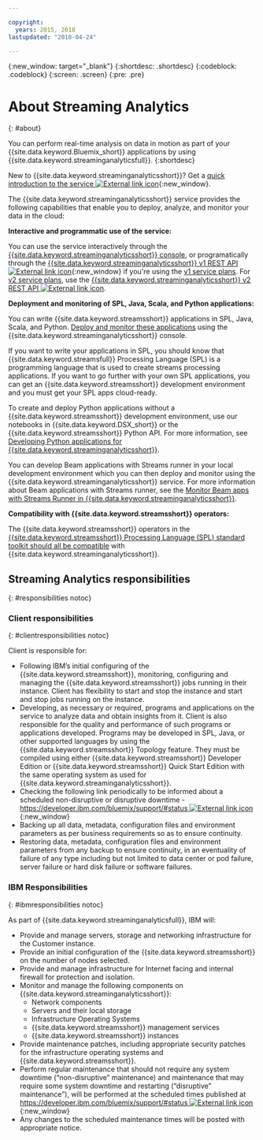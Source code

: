 ```yaml
---

copyright:
  years: 2015, 2018
lastupdated: "2018-04-24"

---
```


<!-- Attribute definitions -->
{:new_window: target="_blank"}
{:shortdesc: .shortdesc}
{:codeblock: .codeblock}
{:screen: .screen}
{:pre: .pre}

# About Streaming Analytics
{: #about}

You can perform real-time analysis on data in motion as part of your {{site.data.keyword.Bluemix_short}} applications by using {{site.data.keyword.streaminganalyticsfull}}.
{:shortdesc}

New to {{site.data.keyword.streaminganalyticsshort}}? Get a [quick introduction to the service ![External link icon](../../icons/launch-glyph.svg "External link icon")](https://developer.ibm.com/streamsdev/docs/streaming-analytics-now-available-bluemix-2/){:new_window}.

The {{site.data.keyword.streaminganalyticsshort}} service provides the following capabilities that enable you to deploy, analyze, and monitor your data in the cloud:

**Interactive and programmatic use of the service:**

You can use the service interactively through the [{{site.data.keyword.streaminganalyticsshort}} console](/docs/services/StreamingAnalytics/c_streams_console.html), or programatically through the [{{site.data.keyword.streaminganalyticsshort}} v1 REST API ![External link icon](../../icons/launch-glyph.svg "External link icon")](https://console.bluemix.net/apidocs/220){:new_window} if you're using the [v1 service plans](/docs/services/StreamingAnalytics/service_plans.html). For [v2 service plans](/docs/services/StreamingAnalytics/service_plans.html), use the [{{site.data.keyword.streaminganalyticsshort}} v2 REST API ![External link icon](../../icons/launch-glyph.svg "External link icon")](https://console.bluemix.net/apidocs/1939).

**Deployment and monitoring of SPL, Java, Scala, and Python applications:**

You can write {{site.data.keyword.streamsshort}} applications in SPL, Java, Scala, and Python. [Deploy and monitor these applications](/docs/services/StreamingAnalytics/t_deploytocloud.html) using the {{site.data.keyword.streaminganalyticsshort}} console.

If you want to write your applications in SPL, you should know that {{site.data.keyword.streamsfull}} Processing Language (SPL) is a programming language that is used to create streams processing applications. If you want to go further with your own SPL applications, you can get an {{site.data.keyword.streamsshort}} development environment and you must get your SPL apps cloud-ready.

To create and deploy Python applications without a {{site.data.keyword.streamsshort}} development environment, use our notebooks in {{site.data.keyword.DSX_short}} or the {{site.data.keyword.streamsshort}} Python API. For more information, see [Developing Python applications for {{site.data.keyword.streaminganalyticsshort}}](/docs/services/StreamingAnalytics/t_develop_apps_python.html).

You can develop Beam applications with Streams runner in your local development environment which you can then deploy and monitor using the {{site.data.keyword.streaminganalyticsshort}} service. For more information about Beam applications with Streams runner, see the [Monitor Beam apps with Streams Runner in {{site.data.keyword.streaminganalyticsshort}}](docs/services/StreamingAnalytics/gs_beamrunner.html).


**Compatibility with {{site.data.keyword.streamsshort}} operators:**

The {{site.data.keyword.streamsshort}} operators in the [{{site.data.keyword.streamsshort}} Processing Language (SPL) standard toolkit should all be compatible](/docs/services/StreamingAnalytics/compatible_toolkits.html) with {{site.data.keyword.streaminganalyticsshort}}.

## Streaming Analytics responsibilities
{: #responsibilities notoc}

### Client responsibilities
{: #clientresponsibilities notoc}

Client is responsible for:

* Following IBM’s initial configuring of the {{site.data.keyword.streamsshort}}, monitoring, configuring and managing the {{site.data.keyword.streamsshort}} jobs running in their instance. Client has flexibility to start and stop the instance and start and stop jobs running on the instance.
* Developing, as necessary or required, programs and applications on the service to analyze data and obtain insights from it. Client is also responsible for the quality and performance of such programs or applications developed. Programs may be developed in SPL, Java, or other supported languages by using the {{site.data.keyword.streamsshort}} Topology feature. They must be compiled using either {{site.data.keyword.streamsshort}} Developer Edition or {{site.data.keyword.streamsshort}} Quick Start Edition with the same operating system as used for {{site.data.keyword.streaminganalyticsshort}}.
* Checking the following link periodically to be informed about a scheduled non-disruptive or disruptive downtime - [https://developer.ibm.com/bluemix/support/#status ![External link icon](../../icons/launch-glyph.svg "External link icon")](https://developer.ibm.com/bluemix/support/#status){:new_window}  
* Backing up all data, metadata, configuration files and environment parameters as per business requirements so as to ensure continuity.
* Restoring data, metadata, configuration files and environment parameters from any backup to ensure continuity, in an eventuality of failure of any type including but not limited to data center or pod failure, server failure or hard disk failure or software failures.

### IBM Responsibilities
{: #ibmresponsibilities notoc}

As part of {{site.data.keyword.streaminganalyticsfull}}, IBM will:

* Provide and manage servers, storage and networking infrastructure for the Customer instance.
* Provide an initial configuration of the {{site.data.keyword.streamsshort}} on the number of nodes selected.
* Provide and manage infrastructure for Internet facing and internal firewall for protection and isolation.
* Monitor and manage the following components on {{site.data.keyword.streaminganalyticsshort}}:
	* Network components
	* Servers and their local storage
	* Infrastructure Operating Systems
	* {{site.data.keyword.streamsshort}} management services
	* {{site.data.keyword.streamsshort}} instances
* Provide maintenance patches, including appropriate security patches for the infrastructure operating systems and {{site.data.keyword.streamsshort}}.
* Perform regular maintenance that should not require any system downtime (“non-disruptive” maintenance) and maintenance that may require some system downtime and restarting (“disruptive” maintenance”), will be performed at the scheduled times published at [https://developer.ibm.com/bluemix/support/#status ![External link icon](../../icons/launch-glyph.svg "External link icon")](https://developer.ibm.com/bluemix/support/#status){:new_window}
* Any changes to the scheduled maintenance times will be posted with appropriate notice.
